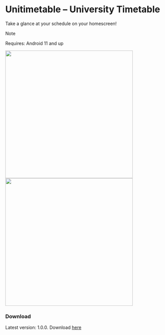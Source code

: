 # Unitimetable – University Timetable

Take a glance at your schedule on your homescreen!

> [!NOTE]
> Requires: Android 11 and up

<div display="flex" flex-direction="horizontal">
  <img src="https://github.com/user-attachments/assets/b8830be0-fc18-4db2-a42a-56085e0b6b8d" height="400">
  <img src="https://github.com/user-attachments/assets/e644eadc-6382-4a0a-af57-b35692a9c0e2" height="400">
</div>

### Download
Latest version: 1.0.0. Download [here](https://github.com/LeeWeeder/unitimetable/releases/download/v1.0.0/unitimetable-1.0.0.apk)
